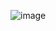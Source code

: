 ![image](https://github.com/RafaelDornellMiguel/Task-follow-Office/assets/137940658/9e32da4d-4f69-4285-abfe-a298c88c51ef)
